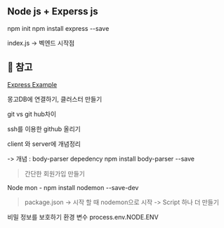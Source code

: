 ## Node js + Experss js


npm init
npm install express --save

index.js -> 벡엔드 시작점

## 📌 참고 
[Express Example](https://expressjs.com/en/starter/hello-world.html)

몽고DB에 연결하기, 클러스터 만들기

git vs git hub차이

ssh를 이용한 github 올리기

client 와 server에 개념정리

-> 개념 : body-parser depedency
npm install body-parser --save

>간단한 회원가입 만들기


Node mon - npm install nodemon --save-dev


> package.json -> 시작 할 때 nodemon으로 시작 -> Script 하나 더 만들기


비밀 정보를 보호하기
환경 변수 process.env.NODE.ENV
